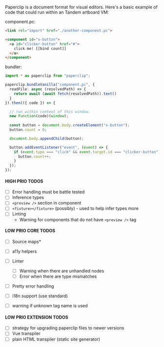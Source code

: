 
Paperclip is a document format for visual editors. Here's a basic example of code that could run within an Tandem artboard VM:

component.pc:

```html
<link rel="import" href="./another-component.pc">

<component id="x-button">
  <a id="clicker-button" href="#">
    click me! [[bind count]]
  </a>
</component>
```

bundler:

````typescript
import * as paperclip from "paperclip";

paperclip.bundleVanilla("component.pc", {
  readFile: async (resolvedPath) => {
    return await (await fetch(resolvedPath)).text()
  }
}).then(({ code }) => {

  // run within context of this window. 
  new Function(code)(window);
  
  const button = document.body.createElement("x-button");
  button.count = 0;

  document.body.appendChild(button);

  button.addEventListener("event", (event) => {
    if (event.type === "click" && event.target.id === "clicker-button") {
      button.count++;
    }
  });
});
````


#### HIGH PRIO TODOS

- [ ] Error handling must be battle tested
- [ ] Inference types
- [ ] `<preview />` section in component
- [ ] `<fixture></fixture>`  (possibly) - used to help infer types more
- [ ] Linting
  - Warning for components that do not have `<preview />` tag
  


#### LOW PRIO CORE TODOS

- [ ] Source maps*
- [ ] a11y helpers

- [ ] Linter
  - [ ] Warning when there are unhandled nodes 
  - [ ] Error when there are type mismatches

- [ ] Pretty error handling
- [ ] i18n support (use standard)
- [ ] warning if unknown tag name is used


#### LOW PRIO EXTENSION TODOS

- [ ] strategy for upgrading paperclip files to newer versions
- [ ] Vue transpiler
- [ ] plain HTML transpiler (static site generator)
